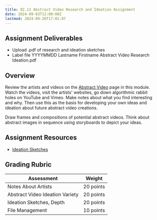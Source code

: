 ```yaml
---
title: 02.11 Abstract Video Research and Ideation Assignment
date: 2024-09-03T12:00:00Z
lastmod: 2024-09-26T17:01:07
---
```


## Assignment Deliverables

- Upload .pdf of research and ideation sketches
- Label file YYYYMMDD Lastname Firstname Abstract Video Research Ideation.pdf

## Overview

Review the artists and videos on the [Abstract Video](./02-09-abstract-video.md) page in this module. Watch the videos, visit the artists' websites, go down algorithmic rabbit holes on YouTube and Vimeo. Make notes about what you find interesting and why. Then use this as the basis for developing your own ideas and ideation about future abstract video creations.

Draw frames and compositions of potential abstract videos. Think about abstract images in sequence using storyboards to depict your ideas.

## Assignment Resources

- [Ideation Sketches](../../../../drawing/ideation-sketches.md)

## Grading Rubric

<div class="responsive-table-markdown">

| Assessment                      | Weight    |
| ------------------------------- | --------- |
| Notes About Artists             | 20 points |
| Abstract Video Ideation Variety | 20 points |
| Ideation Sketches, Depth        | 20 points |
| File Management                 | 10 points |

</div>
